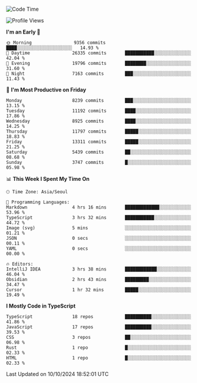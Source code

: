 <!--START_SECTION:waka-->
![Code Time](http://img.shields.io/badge/Code%20Time-6%2C781%20hrs%2053%20mins-blue)

![Profile Views](http://img.shields.io/badge/Profile%20Views-0-blue)

**I'm an Early 🐤** 

```text
🌞 Morning                9356 commits        ████░░░░░░░░░░░░░░░░░░░░░   14.93 % 
🌆 Daytime                26335 commits       ███████████░░░░░░░░░░░░░░   42.04 % 
🌃 Evening                19796 commits       ████████░░░░░░░░░░░░░░░░░   31.60 % 
🌙 Night                  7163 commits        ███░░░░░░░░░░░░░░░░░░░░░░   11.43 % 
```
📅 **I'm Most Productive on Friday** 

```text
Monday                   8239 commits        ███░░░░░░░░░░░░░░░░░░░░░░   13.15 % 
Tuesday                  11192 commits       ████░░░░░░░░░░░░░░░░░░░░░   17.86 % 
Wednesday                8925 commits        ████░░░░░░░░░░░░░░░░░░░░░   14.25 % 
Thursday                 11797 commits       █████░░░░░░░░░░░░░░░░░░░░   18.83 % 
Friday                   13311 commits       █████░░░░░░░░░░░░░░░░░░░░   21.25 % 
Saturday                 5439 commits        ██░░░░░░░░░░░░░░░░░░░░░░░   08.68 % 
Sunday                   3747 commits        █░░░░░░░░░░░░░░░░░░░░░░░░   05.98 % 
```


📊 **This Week I Spent My Time On** 

```text
🕑︎ Time Zone: Asia/Seoul

💬 Programming Languages: 
Markdown                 4 hrs 16 mins       █████████████░░░░░░░░░░░░   53.96 % 
TypeScript               3 hrs 32 mins       ███████████░░░░░░░░░░░░░░   44.72 % 
Image (svg)              5 mins              ░░░░░░░░░░░░░░░░░░░░░░░░░   01.21 % 
JSON                     0 secs              ░░░░░░░░░░░░░░░░░░░░░░░░░   00.11 % 
YAML                     0 secs              ░░░░░░░░░░░░░░░░░░░░░░░░░   00.00 % 

🔥 Editors: 
IntelliJ IDEA            3 hrs 38 mins       ████████████░░░░░░░░░░░░░   46.04 % 
Obsidian                 2 hrs 43 mins       █████████░░░░░░░░░░░░░░░░   34.47 % 
Cursor                   1 hr 32 mins        █████░░░░░░░░░░░░░░░░░░░░   19.49 % 
```

**I Mostly Code in TypeScript** 

```text
TypeScript               18 repos            ██████████░░░░░░░░░░░░░░░   41.86 % 
JavaScript               17 repos            ██████████░░░░░░░░░░░░░░░   39.53 % 
CSS                      3 repos             ██░░░░░░░░░░░░░░░░░░░░░░░   06.98 % 
Rust                     1 repo              █░░░░░░░░░░░░░░░░░░░░░░░░   02.33 % 
HTML                     1 repo              █░░░░░░░░░░░░░░░░░░░░░░░░   02.33 % 
```




 Last Updated on 10/10/2024 18:52:01 UTC
<!--END_SECTION:waka-->
